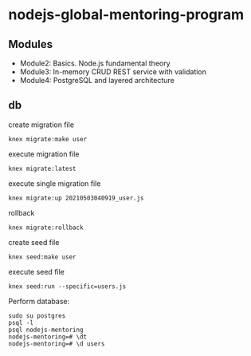 # nodejs-global-mentoring-program

## Modules

- Module2: Basics. Node.js fundamental theory
- Module3: In-memory CRUD REST service with validation
- Module4: PostgreSQL and layered architecture

## db
create migration file

```
knex migrate:make user
```

execute migration file

```
knex migrate:latest
```

execute single migration file

```
knex migrate:up 20210503040919_user.js
```

rollback
```
knex migrate:rollback
```

create seed file

```
knex seed:make user
```

execute seed file

```
knex seed:run --specific=users.js
```

Perform database:

```
sudo su postgres 
psql -l
psql nodejs-mentoring
nodejs-mentoring=# \dt
nodejs-mentoring=# \d users
```